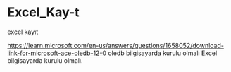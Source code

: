 # Excel_Kay-t
excel kayıt

https://learn.microsoft.com/en-us/answers/questions/1658052/download-link-for-microsoft-ace-oledb-12-0    oledb bilgisayarda kurulu olmalı
Excel bilgisayarda kurulu olmalı.
